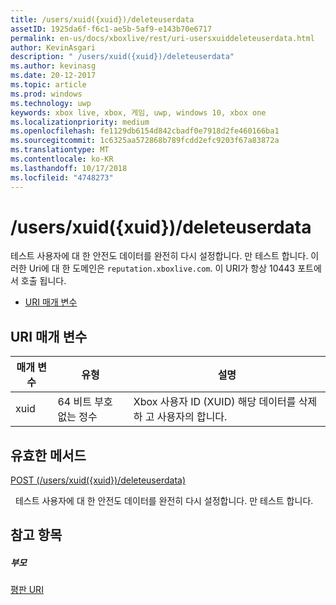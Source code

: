 ```yaml
---
title: /users/xuid({xuid})/deleteuserdata
assetID: 1925da6f-f6c1-ae5b-5af9-e143b70e6717
permalink: en-us/docs/xboxlive/rest/uri-usersxuiddeleteuserdata.html
author: KevinAsgari
description: " /users/xuid({xuid})/deleteuserdata"
ms.author: kevinasg
ms.date: 20-12-2017
ms.topic: article
ms.prod: windows
ms.technology: uwp
keywords: xbox live, xbox, 게임, uwp, windows 10, xbox one
ms.localizationpriority: medium
ms.openlocfilehash: fe1129db6154d842cbadf0e7918d2fe460166ba1
ms.sourcegitcommit: 1c6325aa572868b789fcdd2efc9203f67a83872a
ms.translationtype: MT
ms.contentlocale: ko-KR
ms.lasthandoff: 10/17/2018
ms.locfileid: "4748273"
---
```

# <a name="usersxuidxuiddeleteuserdata"></a>/users/xuid({xuid})/deleteuserdata
테스트 사용자에 대 한 안전도 데이터를 완전히 다시 설정합니다. 만 테스트 합니다. 이러한 Uri에 대 한 도메인은 `reputation.xboxlive.com`. 이 URI가 항상 10443 포트에서 호출 됩니다.
 
  * [URI 매개 변수](#ID4EV)
 
<a id="ID4EV"></a>

 
## <a name="uri-parameters"></a>URI 매개 변수
 
| 매개 변수| 유형| 설명| 
| --- | --- | --- | 
| xuid| 64 비트 부호 없는 정수| Xbox 사용자 ID (XUID) 해당 데이터를 삭제 하 고 사용자의 합니다.| 
  
<a id="ID4EYB"></a>

 
## <a name="valid-methods"></a>유효한 메서드

[POST (/users/xuid({xuid})/deleteuserdata)](uri-usersxuiddeleteuserdatapost.md)

&nbsp;&nbsp;테스트 사용자에 대 한 안전도 데이터를 완전히 다시 설정합니다. 만 테스트 합니다.
 
<a id="ID4ECC"></a>

 
## <a name="see-also"></a>참고 항목
 
<a id="ID4EEC"></a>

 
##### <a name="parent"></a>부모 

[평판 URI](atoc-reference-reputation.md)

   